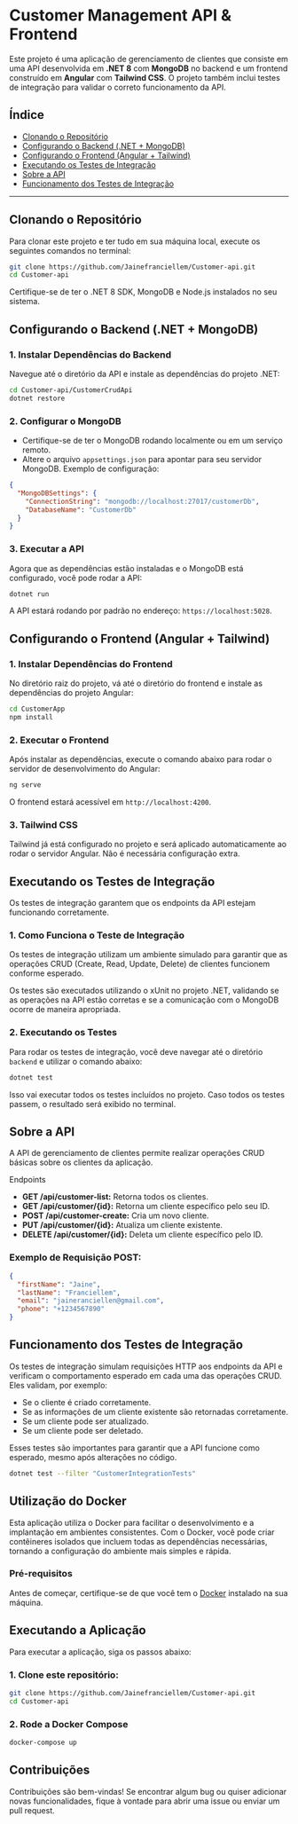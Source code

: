 # Customer Management API & Frontend

Este projeto é uma aplicação de gerenciamento de clientes que consiste em uma API desenvolvida em **.NET 8** com **MongoDB** no backend e um frontend construído em **Angular** com **Tailwind CSS**. O projeto também inclui testes de integração para validar o correto funcionamento da API.

## Índice

- [Clonando o Repositório](#clonando-o-repositório)
- [Configurando o Backend (.NET + MongoDB)](#configurando-o-backend-net--mongodb)
- [Configurando o Frontend (Angular + Tailwind)](#configurando-o-frontend-angular--tailwind)
- [Executando os Testes de Integração](#executando-os-testes-de-integração)
- [Sobre a API](#sobre-a-api)
- [Funcionamento dos Testes de Integração](#funcionamento-dos-testes-de-integração)

---

## Clonando o Repositório

Para clonar este projeto e ter tudo em sua máquina local, execute os seguintes comandos no terminal:

```bash
git clone https://github.com/Jainefranciellem/Customer-api.git
cd Customer-api
```
Certifique-se de ter o .NET 8 SDK, MongoDB e Node.js instalados no seu sistema.

## Configurando o Backend (.NET + MongoDB)
### 1. Instalar Dependências do Backend

Navegue até o diretório da API e instale as dependências do projeto .NET:

```bash
cd Customer-api/CustomerCrudApi
dotnet restore
```
### 2. Configurar o MongoDB

- Certifique-se de ter o MongoDB rodando localmente ou em um serviço remoto.
- Altere o arquivo ``appsettings.json`` para apontar para seu servidor MongoDB. Exemplo de configuração:

```json
{
  "MongoDBSettings": {
    "ConnectionString": "mongodb://localhost:27017/customerDb",
    "DatabaseName": "CustomerDb"
  }
}
```
### 3. Executar a API
Agora que as dependências estão instaladas e o MongoDB está configurado, você pode rodar a API:

```bash
dotnet run
```
A API estará rodando por padrão no endereço: ``https://localhost:5028``.
## Configurando o Frontend (Angular + Tailwind)

### 1. Instalar Dependências do Frontend

No diretório raiz do projeto, vá até o diretório do frontend e instale as dependências do projeto Angular:

````bash
cd CustomerApp
npm install
````
### 2. Executar o Frontend

Após instalar as dependências, execute o comando abaixo para rodar o servidor de desenvolvimento do Angular:

```bash
ng serve
```
O frontend estará acessível em ``http://localhost:4200``.

### 3. Tailwind CSS

Tailwind já está configurado no projeto e será aplicado automaticamente ao rodar o servidor Angular. Não é necessária configuração extra.

## Executando os Testes de Integração
Os testes de integração garantem que os endpoints da API estejam funcionando corretamente.

### 1. Como Funciona o Teste de Integração

Os testes de integração utilizam um ambiente simulado para garantir que as operações CRUD (Create, Read, Update, Delete) de clientes funcionem conforme esperado.

Os testes são executados utilizando o xUnit no projeto .NET, validando se as operações na API estão corretas e se a comunicação com o MongoDB ocorre de maneira apropriada.

### 2. Executando os Testes

Para rodar os testes de integração, você deve navegar até o diretório `backend` e utilizar o comando abaixo:

```bash
dotnet test
```
Isso vai executar todos os testes incluídos no projeto. Caso todos os testes passem, o resultado será exibido no terminal.

## Sobre a API
A API de gerenciamento de clientes permite realizar operações CRUD básicas sobre os clientes da aplicação.

Endpoints
- **GET /api/customer-list:** Retorna todos os clientes.
- **GET /api/customer/{id}:** Retorna um cliente específico pelo seu ID.
- **POST /api/customer-create:** Cria um novo cliente.
- **PUT /api/customer/{id}:** Atualiza um cliente existente.
- **DELETE /api/customer/{id}:** Deleta um cliente específico pelo ID.

### Exemplo de Requisição POST:
```json
{
  "firstName": "Jaine",
  "lastName": "Franciellem",
  "email": "jaineranciellen@gmail.com",
  "phone": "+1234567890"
}
```
## Funcionamento dos Testes de Integração

Os testes de integração simulam requisições HTTP aos endpoints da API e verificam o comportamento esperado em cada uma das operações CRUD. Eles validam, por exemplo:

- Se o cliente é criado corretamente.
- Se as informações de um cliente existente são retornadas corretamente.
- Se um cliente pode ser atualizado.
- Se um cliente pode ser deletado.

Esses testes são importantes para garantir que a API funcione como esperado, mesmo após alterações no código.

```bash
dotnet test --filter "CustomerIntegrationTests"
```


## Utilização do Docker

Esta aplicação utiliza o Docker para facilitar o desenvolvimento e a implantação em ambientes consistentes. Com o Docker, você pode criar contêineres isolados que incluem todas as dependências necessárias, tornando a configuração do ambiente mais simples e rápida.

### Pré-requisitos

Antes de começar, certifique-se de que você tem o [Docker](https://www.docker.com/get-started) instalado na sua máquina.

## Executando a Aplicação

Para executar a aplicação, siga os passos abaixo:

### 1. Clone este repositório:
```bash
git clone https://github.com/Jainefranciellem/Customer-api.git
cd Customer-api
```

### 2. Rode a Docker Compose

```bash
docker-compose up
```

## Contribuições
Contribuições são bem-vindas! Se encontrar algum bug ou quiser adicionar novas funcionalidades, fique à vontade para abrir uma issue ou enviar um pull request.

